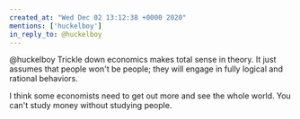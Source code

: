 ```yaml
---
created_at: "Wed Dec 02 13:12:38 +0000 2020"
mentions: ['huckelboy']
in_reply_to: @huckelboy
---
```


@huckelboy Trickle down economics makes total sense in theory. It just assumes that people won't be people; they will engage in fully logical and rational behaviors.

I think some economists need to get out more and see the whole world. You can't study money without studying people.